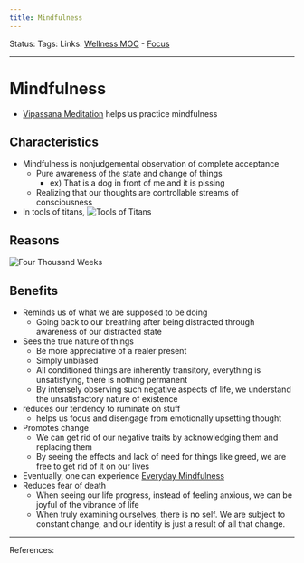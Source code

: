```yaml
---
title: Mindfulness
---
```

Status:
Tags:
Links: [Wellness MOC](out/wellness-moc.md) - [Focus](out/focus.md)
___
# Mindfulness
- [Vipassana Meditation](out/vipassana-meditation.md) helps us practice mindfulness
## Characteristics
- Mindfulness is nonjudgemental observation of complete acceptance
	- Pure awareness of the state and change of things
		- ex) That is a dog in front of me and it is pissing
	- Realizing that our thoughts are controllable streams of consciousness
- In tools of titans, ![Tools of Titans](out/kindle-highlights/tools-of-titans.md#^8oav3h)
## Reasons
![Four Thousand Weeks](out/permanent-highlights/four-thousand-weeks.md#^60jgpc)
## Benefits
- Reminds us of what we are supposed to be doing
	- Going back to our breathing after being distracted through awareness of our distracted state
- Sees the true nature of things
	- Be more appreciative of a realer present
	- Simply unbiased
	- All conditioned things are inherently transitory, everything is unsatisfying, there is nothing permanent
	- By intensely observing such negative aspects of life, we understand the unsatisfactory nature of existence
- reduces our tendency to ruminate on stuff
	-  helps us focus and disengage from emotionally upsetting thought
- Promotes change
	- We can get rid of our negative traits by acknowledging them and replacing them
	- By seeing the effects and lack of need for things like greed, we are free to get rid of it on our lives
- Eventually, one can experience [Everyday Mindfulness](out/everyday-mindfulness.md)
- Reduces fear of death
	- When seeing our life progress, instead of feeling anxious, we can be joyful of the vibrance of life
	- When truly examining ourselves, there is no self. We are subject to constant change, and our identity is just a result of all that change.
___
References: